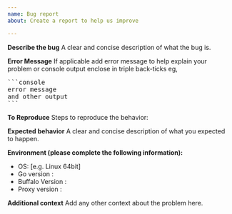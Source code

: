 ```yaml
---
name: Bug report
about: Create a report to help us improve

---
```


**Describe the bug**
A clear and concise description of what the bug is.


**Error Message**
If applicable add error message to help explain your problem or console output enclose in triple back-ticks eg,

<pre>
```console
error message
and other output
```
</pre>


**To Reproduce**
Steps to reproduce the behavior:


**Expected behavior**
A clear and concise description of what you expected to happen.


**Environment (please complete the following information):**
 - OS: [e.g. Linux 64bit]
 - Go version :
 - Buffalo Version :
 - Proxy version :


**Additional context**
Add any other context about the problem here.
